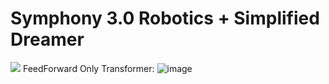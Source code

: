 # Symphony 3.0 Robotics + Simplified Dreamer



[<img src="[path/to/image.png](https://github.com/timurgepard/Simphony/assets/13238473/7fcb2907-0741-4aa9-9b7c-5da7b25bc330)">](https://www.youtube.com/watch?v=_lIypdb3eHs)
FeedForward Only Transformer:
![image](https://github.com/timurgepard/Simphony/assets/13238473/849ec01d-13b4-4fb6-9efd-b6bcb97bb553)
